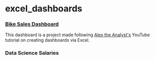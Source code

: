 # excel_dashboards

### [Bike Sales Dashboard](https://github.com/denissejoyce/excel_dashboards/blob/main/bike-sales-dashboard.xlsx)
This dashboard is a project made following [Alex the Analyst's](https://www.youtube.com/@AlexTheAnalyst) YouTube tutorial on creating dashboards via Excel.

### Data Science Salaries
